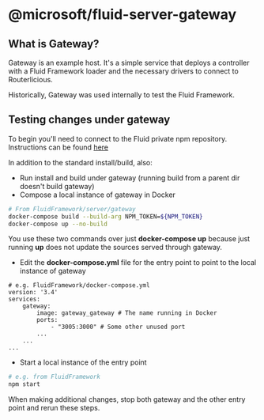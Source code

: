 # @microsoft/fluid-server-gateway

## What is Gateway?
Gateway is an example host. It's a simple service that deploys a controller with a Fluid Framework loader and the necessary drivers to connect to
Routerlicious.

Historically, Gateway was used internally to test the Fluid Framework.

## Testing changes under gateway

To begin you'll need to connect to the Fluid private npm repository. Instructions can be found [here](../routerlicious/README.md#authorizing-to-private-npm-feed)

In addition to the standard install/build, also:
* Run install and build under gateway (running build from a parent dir doesn't build gateway)
* Compose a local instance of gateway in Docker
````bash
# From FluidFramework/server/gateway
docker-compose build --build-arg NPM_TOKEN=${NPM_TOKEN}
docker-compose up --no-build
````
You use these two commands over just __docker-compose up__ because just running __up__ does not update the sources served through gateway.
* Edit the __docker-compose.yml__ file for the entry point to point to the local instance of gateway
````
# e.g. FluidFramework/docker-compose.yml
version: '3.4'
services:
    gateway:
        image: gateway_gateway # The name running in Docker
        ports:
            - "3005:3000" # Some other unused port
        ...
    ...
...
````
* Start a local instance of the entry point
````bash
# e.g. from FluidFramework
npm start
````

When making additional changes, stop both gateway and the other entry point and rerun these steps.

